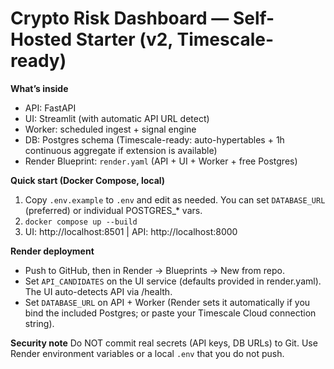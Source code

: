 # Crypto Risk Dashboard — Self-Hosted Starter (v2, Timescale-ready)

**What’s inside**
- API: FastAPI
- UI: Streamlit (with automatic API URL detect)
- Worker: scheduled ingest + signal engine
- DB: Postgres schema (Timescale-ready: auto-hypertables + 1h continuous aggregate if extension is available)
- Render Blueprint: `render.yaml` (API + UI + Worker + free Postgres)

**Quick start (Docker Compose, local)**
1) Copy `.env.example` to `.env` and edit as needed. You can set `DATABASE_URL` (preferred) or individual POSTGRES_* vars.
2) `docker compose up --build`
3) UI: http://localhost:8501  |  API: http://localhost:8000

**Render deployment**
- Push to GitHub, then in Render → Blueprints → New from repo.
- Set `API_CANDIDATES` on the UI service (defaults provided in render.yaml). The UI auto-detects API via /health.
- Set `DATABASE_URL` on API + Worker (Render sets it automatically if you bind the included Postgres;
  or paste your Timescale Cloud connection string).

**Security note**
Do NOT commit real secrets (API keys, DB URLs) to Git.
Use Render environment variables or a local `.env` that you do not push.
